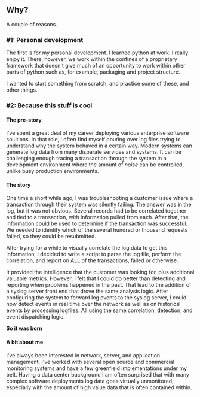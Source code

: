 ## Why?

A couple of reasons.

### #1: Personal development

The first is for my personal development. I learned python at work. I really enjoy it. There, however, we work within
the confines of a proprietary framework that doesn't give much of an opportunity to work within other parts of python
such as, for example, packaging and project structure. 

I wanted to start something from scratch, and practice some of these, and other things.

### #2: Because this stuff is cool

#### The pre-story

I've spent a great deal of my career deploying various enterprise software solutions. In that role, I often find myself
pouring over log files trying to understand why the system behaved in a certain way. Modern systems can generate log
data from many disparate services and systems. It can be challenging enough tracing a transaction through the system in
a development environment where the amount of *noise* can be controlled, unlike busy production environments.

#### The story

One time a short while ago, I was troubleshooting a customer issue where a transaction through their system was silently
failing. The answer was in the log, but it was not obvious. Several records had to be correlated together and tied to a
transaction, with information pulled from each. After that, the information could be used to determine if the
transaction was successful. We needed to identify which of the several hundred or thousand requests failed, so they
could be resubmitted.

After trying for a while to visually correlate the log data to get this information, I decided to write a script to 
parse the log file, perform the correlation, and report on ALL of the transactions, failed or otherwise.

It provided the intelligence that the customer was looking for, plus additional valuable metrics. However, I felt
that I could do better than detecting and reporting when problems happened in the past. That lead to the addition of a
syslog server front end that drove the same analysis logic. After configuring the system to forward log events to the
syslog server, I could now detect events in real time over the network as well as on historical events by processing
logfiles. All using the same correlation, detection, and event dispatching logic.

**So it was born**

#### A bit about me

I've always been interested in network, server, and application management. I've worked with several open source and
commercial monitoring systems and have a few greenfield implementations under my belt. Having a data center background
I am often surprised that with many complex software deployments log data goes virtually unmonitored, especially with
the amount of high value data that is often contained within.


